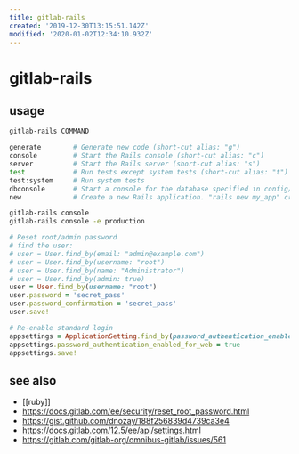 ```yaml
---
title: gitlab-rails
created: '2019-12-30T13:15:51.142Z'
modified: '2020-01-02T12:34:10.932Z'
---
```


# gitlab-rails

## usage
```sh
gitlab-rails COMMAND

generate        # Generate new code (short-cut alias: "g")
console         # Start the Rails console (short-cut alias: "c")
server          # Start the Rails server (short-cut alias: "s")
test            # Run tests except system tests (short-cut alias: "t")
test:system     # Run system tests
dbconsole       # Start a console for the database specified in config/database.yml (short-cut alias: "db")
new             # Create a new Rails application. "rails new my_app" creates a new application called MyApp in "./my_app"

gitlab-rails console
gitlab-rails console -e production
```

```ruby
# Reset root/admin password
# find the user:
# user = User.find_by(email: "admin@example.com")
# user = User.find_by(username: "root")
# user = User.find_by(name: "Administrator")
# user = User.find_by(admin: true)
user = User.find_by(username: "root")
user.password = 'secret_pass'
user.password_confirmation = 'secret_pass'
user.save!

# Re-enable standard login
appsettings = ApplicationSetting.find_by(password_authentication_enabled_for_web: false)  # locate application settings
appsettings.password_authentication_enabled_for_web = true
appsettings.save!
```

## see also
- [[ruby]]
- https://docs.gitlab.com/ee/security/reset_root_password.html
- https://gist.github.com/dnozay/188f256839d4739ca3e4
- https://docs.gitlab.com/12.5/ee/api/settings.html
- https://gitlab.com/gitlab-org/omnibus-gitlab/issues/561
